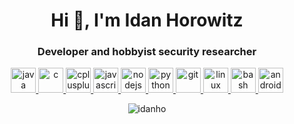 <h1 align="center">
    Hi 👋, I'm Idan Horowitz
</h1>
<h3 align="center">
    Developer and hobbyist security researcher
</h3>
<p align="center">
    <a href="https://www.java.com" target="_blank">
        <img alt="java" height="40" src="https://devicons.github.io/devicon/devicon.git/icons/java/java-original-wordmark.svg" width="40"/>
    </a>
    <a href="https://www.cprogramming.com/" target="_blank">
        <img alt="c" height="40" src="https://devicons.github.io/devicon/devicon.git/icons/c/c-original.svg" width="40"/>
    </a>
    <a href="https://www.w3schools.com/cpp/" target="_blank">
        <img alt="cplusplus" height="40" src="https://devicons.github.io/devicon/devicon.git/icons/cplusplus/cplusplus-original.svg" width="40"/>
    </a>
    <a href="https://developer.mozilla.org/en-US/docs/Web/JavaScript" target="_blank">
        <img alt="javascript" height="40" src="https://devicons.github.io/devicon/devicon.git/icons/javascript/javascript-original.svg" width="40"/>
    </a>
    <a href="https://nodejs.org" target="_blank">
        <img alt="nodejs" height="40" src="https://devicons.github.io/devicon/devicon.git/icons/nodejs/nodejs-original-wordmark.svg" width="40"/>
    </a>
    <a href="https://www.python.org" target="_blank">
        <img alt="python" height="40" src="https://devicons.github.io/devicon/devicon.git/icons/python/python-original.svg" width="40"/>
    </a>
    <a href="https://git-scm.com/" target="_blank">
        <img alt="git" height="40" src="https://www.vectorlogo.zone/logos/git-scm/git-scm-icon.svg" width="40"/>
    </a>
    <a href="https://www.linux.org/" target="_blank">
        <img alt="linux" height="40" src="https://devicons.github.io/devicon/devicon.git/icons/linux/linux-original.svg" width="40"/>
    </a>
    <a href="https://www.gnu.org/software/bash/" target="_blank">
        <img alt="bash" height="40" src="https://www.vectorlogo.zone/logos/gnu_bash/gnu_bash-icon.svg" width="40"/>
    </a>
    <a href="https://developer.android.com" target="_blank">
        <img alt="android" height="40" src="https://devicons.github.io/devicon/devicon.git/icons/android/android-original-wordmark.svg" width="40"/>
    </a>
</p>
<p align="center">
    <img align="center" alt="idanho" src="https://github-readme-stats.vercel.app/api?username=idanho&count_private=true&show_icons=true"/>
</p>
